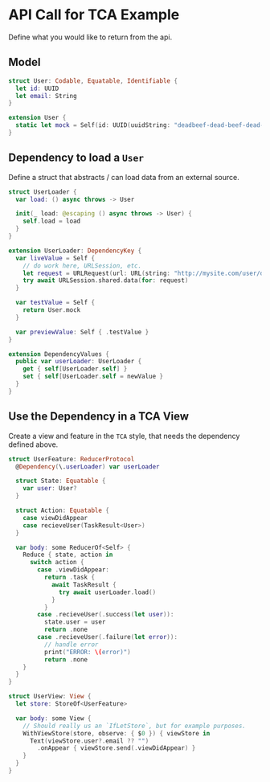 # API Call for TCA Example

Define what you would like to return from the api.

## Model

```swift
struct User: Codable, Equatable, Identifiable {
  let id: UUID
  let email: String
}

extension User {
  static let mock = Self(id: UUID(uuidString: "deadbeef-dead-beef-dead-beefdeadbeef"), email: "blob@example.com")
}
```

## Dependency to load a `User`

Define a struct that abstracts / can load data from an external source.

```swift
struct UserLoader {
  var load: () async throws -> User

  init(_ load: @escaping () async throws -> User) {
    self.load = load
  }
}

extension UserLoader: DependencyKey {
  var liveValue = Self {
    // do work here, URLSession, etc.
    let request = URLRequest(url: URL(string: "http://mysite.com/user/deadbeef-dead-beef-dead-beefdeadbeef")!)
    try await URLSession.shared.data(for: request)
  }

  var testValue = Self {
    return User.mock
  }

  var previewValue: Self { .testValue }
}

extension DependencyValues {
  public var userLoader: UserLoader {
    get { self[UserLoader.self] }
    set { self[UserLoader.self = newValue }
  }
}
```

## Use the Dependency in a TCA View

Create a view and feature in the `TCA` style, that needs the dependency defined above.

```swift
struct UserFeature: ReducerProtocol
  @Dependency(\.userLoader) var userLoader

  struct State: Equatable {
    var user: User?
  }

  struct Action: Equatable {
    case viewDidAppear
    case recieveUser(TaskResult<User>)
  }

  var body: some ReducerOf<Self> {
    Reduce { state, action in
      switch action {
        case .viewDidAppear:
          return .task {
            await TaskResult {
              try await userLoader.load()
            }
          }
        case .recieveUser(.success(let user)):
          state.user = user
          return .none
        case .recieveUser(.failure(let error)):
          // handle error
          print("ERROR: \(error)")
          return .none
    }
  }
}

struct UserView: View {
  let store: StoreOf<UserFeature>

  var body: some View {
    // Should really us an `IfLetStore`, but for example purposes.
    WithViewStore(store, observe: { $0 }) { viewStore in
      Text(viewStore.user?.email ?? "")
        .onAppear { viewStore.send(.viewDidAppear) }
    }
  }
}
```

